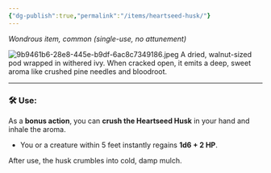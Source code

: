 ```yaml
---
{"dg-publish":true,"permalink":"/items/heartseed-husk/"}
---
```


_Wondrous item, common (single-use, no attunement)_

![9b9461b6-28e8-445e-b9df-6ac8c7349186.jpeg](/img/user/Items/9b9461b6-28e8-445e-b9df-6ac8c7349186.jpeg)
A dried, walnut-sized pod wrapped in withered ivy. When cracked open, it emits a deep, sweet aroma like crushed pine needles and bloodroot.

---

### 🛠 **Use:**

As a **bonus action**, you can **crush the Heartseed Husk** in your hand and inhale the aroma.

- You or a creature within 5 feet instantly regains **1d6 + 2 HP**.

After use, the husk crumbles into cold, damp mulch.